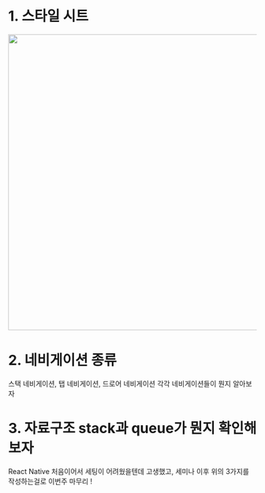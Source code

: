 # 1. 스타일 시트

<img width="600" heigth="300" src="https://user-images.githubusercontent.com/82315118/156907524-3769d496-c002-4ad8-a9f7-13dc73f52fa5.png" />

# 2. 네비게이션 종류

스택 네비게이션, 탭 네비게이션, 드로어 네비게이션  각각 네비게이션들이 뭔지 알아보자

# 3. 자료구조 stack과 queue가 뭔지 확인해보자


React Native 처음이어서 세팅이 어려웠을텐데 고생했고, 세미나 이후 위의 3가지를 작성하는걸로 이번주 마무리 !
